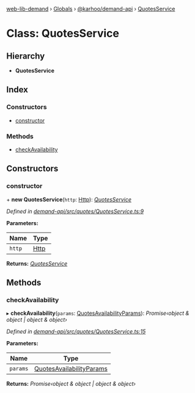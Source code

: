 [web-lib-demand](../README.md) › [Globals](../globals.md) › [@karhoo/demand-api](../modules/_karhoo_demand_api.md) › [QuotesService](_karhoo_demand_api.quotesservice.md)

# Class: QuotesService

## Hierarchy

- **QuotesService**

## Index

### Constructors

- [constructor](_karhoo_demand_api.quotesservice.md#constructor)

### Methods

- [checkAvailability](_karhoo_demand_api.quotesservice.md#checkavailability)

## Constructors

### constructor

\+ **new QuotesService**(`http`: [Http](../interfaces/_karhoo_demand_api.http.md)): _[QuotesService](_karhoo_demand_api.quotesservice.md)_

_Defined in [demand-api/src/quotes/QuotesService.ts:9](https://github.com/karhoo/web-lib-demand/blob/ac75fec/packages/demand-api/src/quotes/QuotesService.ts#L9)_

**Parameters:**

| Name   | Type                                             |
| ------ | ------------------------------------------------ |
| `http` | [Http](../interfaces/_karhoo_demand_api.http.md) |

**Returns:** _[QuotesService](_karhoo_demand_api.quotesservice.md)_

## Methods

### checkAvailability

▸ **checkAvailability**(`params`: [QuotesAvailabilityParams](../modules/_karhoo_demand_api.md#quotesavailabilityparams)): _Promise‹object & object | object & object›_

_Defined in [demand-api/src/quotes/QuotesService.ts:15](https://github.com/karhoo/web-lib-demand/blob/ac75fec/packages/demand-api/src/quotes/QuotesService.ts#L15)_

**Parameters:**

| Name     | Type                                                                                  |
| -------- | ------------------------------------------------------------------------------------- |
| `params` | [QuotesAvailabilityParams](../modules/_karhoo_demand_api.md#quotesavailabilityparams) |

**Returns:** _Promise‹object & object | object & object›_
